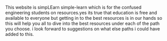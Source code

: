 This website is simpLEarn simple-learn which is for the confused engineering students on resources.yes its true that education is free and available to everyone but getting in to the best resources is in our hands so this will help you all to dive into the best resources under each of the path you choose.
i look forward to suggestions on what else paths i could have added to this.
